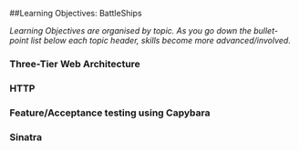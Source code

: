 ##Learning Objectives: BattleShips

*Learning Objectives are organised by topic. As you go down the bullet-point list below each topic header, skills become more advanced/involved.*

### Three-Tier Web Architecture

### HTTP

### Feature/Acceptance testing using Capybara

### Sinatra
